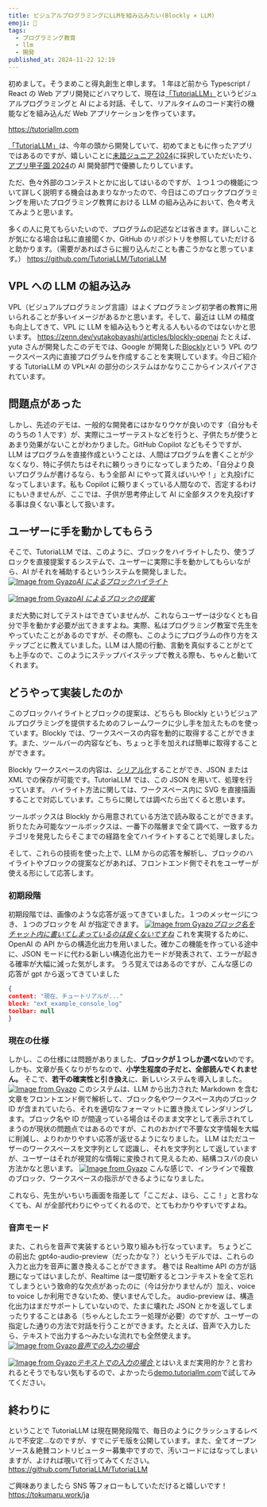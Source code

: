 ```yaml
---
title: ビジュアルプログラミングにLLMを組み込みたい(Blockly × LLM)
emoji: 🤖
tags:
  - プログラミング教育
  - llm
  - 開発
published_at: 2024-11-22 12:19
---
```


初めまして。そうまめこと得丸創生と申します。
1 年ほど前から Typescript / React の Web アプリ開発にどハマりして、現在は[「TutoriaLLM」](https://tutoriallm.com)というビジュアルプログラミングと AI による対話、そして、リアルタイムのコード実行の機能などを組み込んだ Web アプリケーションを作っています。

https://tutoriallm.com

[「TutoriaLLM」](https://tutoriallm.com)は、今年の頭から開発していて、初めてまともに作ったアプリではあるのですが、嬉しいことに[未踏ジュニア 2024](https://jr.mitou.org/projects/2024/tutoriallm)に採択していただいたり、[アプリ甲子園 2024](https://applikoshien.jp/)の AI 開発部門で優勝したりしています。

ただ、色々外部のコンテストとかに出してはいるのですが、１つ１つの機能について詳しく説明する機会はあまりなかったので、今日はこのブロックプログラミングを用いたプログラミング教育における LLM の組み込みにおいて、色々考えてみようと思います。

多くの人に見てもらいたいので、プログラムの記述などは省きます。詳しいことが気になる場合は私に直接聞くか、GitHub のリポジトリを参照していただけると助かります。（需要があればさらに掘り込んだことも書こうかなと思っています。）
https://github.com/TutoriaLLM/TutoriaLLM

## VPL への LLM の組み込み

VPL（ビジュアルプログラミング言語）はよくプログラミング初学者の教育に用いられることが多いイメージがあるかと思います。そして、最近は LLM の精度も向上してきて、VPL に LLM を組み込もうと考える人もいるのではないかと思います。
https://zenn.dev/yutakobayashi/articles/blockly-openai
たとえば、yuta さんが開発したこのデモでは、Google が開発した[Blockly](https://developers.google.com/blockly?hl=ja)という VPL のワークスペース内に直接プログラムを作成することを実現しています。今日ご紹介する TutoriaLLM の VPL×AI の部分のシステムはかなりここからインスパイアされています。

## 問題点があった

しかし、先述のデモは、一般的な開発者にはかなりウケが良いのです（自分もそのうちの 1 人です）が、実際にユーザーテストなどを行うと、子供たちが使うとあまり効果がないことがわかりました。GitHub Copilot などもそうですが、LLM はプログラムを直接作成ということは、人間はプログラムを書くことが少なくなり、特に子供たちはそれに頼りっきりになってしまうため、「自分より良いプログラムが書けるなら、もう全部 AI にやって貰えばいいや！」と丸投げになってしまいます。私も Copilot に頼りまくっている人間なので、否定するわけにもいきませんが、ここでは、子供が思考停止して AI に全部タスクを丸投げする事は良くない事として扱います。

## ユーザーに手を動かしてもらう

そこで、TutoriaLLM では、このように、ブロックをハイライトしたり、使うブロックを直接提案するシステムで、ユーザーに実際に手を動かしてもらいながら、AI がそれを補助するというシステムを開発しました。
[![Image from Gyazo](https://i.gyazo.com/31abfd751e0584aacefefdede66b9997.gif)_AI によるブロックハイライト_](https://gyazo.com/31abfd751e0584aacefefdede66b9997)

[![Image from Gyazo](https://i.gyazo.com/002a9d49d1a377a4bd9c23c09e3ef826.gif)_AI によるブロックの提案_
](https://gyazo.com/002a9d49d1a377a4bd9c23c09e3ef826)

まだ大勢に対してテストはできていませんが、これならユーザーは少なくとも自分で手を動かす必要が出てきますよね。実際、私はプログラミング教室で先生をやっていたことがあるのですが、その際も、このようにプログラムの作り方をステップごとに教えていました。LLM は人間の行動、言動を真似することがとても上手なので、このようにステップバイステップで教える際も、ちゃんと動いてくれます。

## どうやって実装したのか

このブロックハイライトとブロックの提案は、どちらも Blockly というビジュアルプログラミングを提供するためのフレームワークに少し手を加えたものを使っています。Blockly では、ワークスペースの内容を動的に取得することができます。また、ツールバーの内容なども、ちょっと手を加えれば簡単に取得することができます。

Blockly ワークスペースの内容は、[シリアル化](https://developers.google.com/blockly/guides/configure/web/serialization)することができ、JSON または XML での保存が可能です。TutoriaLLM では、この JSON を用いて、処理を行っています。
ハイライト方法に関しては、ワークスペース内に SVG を直接描画することで対応しています。こちらに関しては調べたら出てくると思います。

ツールボックスは Blockly から用意されている方法で読み取ることができます。折りたたみ可能なツールボックスは、一番下の階層まで全て調べて、一致するカテゴリを発見したらそこまでの経路を全てハイライトすることで処理しました。

そして、これらの技術を使った上で、LLM からの応答を解析し、ブロックのハイライトやブロックの提案などがあれば、フロントエンド側でそれをユーザーが使える形にして応答します。

### 初期段階

初期段階では、画像のような応答が返ってきていました。１つのメッセージにつき、１つのブロックを AI が指定できます。
[![Image from Gyazo](https://i.gyazo.com/b9f7d8875b386a3fb282654fcd002bdc.png)_ブロック名をチャット内に書いてしまっているのは良くないですね_](https://gyazo.com/b9f7d8875b386a3fb282654fcd002bdc)
これを実現するために、OpenAI の API からの構造化出力を用いました。確かこの機能を作っている途中に、JSON モードに代わる新しい構造化出力モードが発表されて、エラーが起きる確率が大幅に減った気がします。
うろ覚えではあるのですが、こんな感じの応答が gpt から返ってきていました

```json
{
content: "現在、チュートリアルが..."
block: "ext_example_console_log"
toolbar: null
}
```

### 現在の仕様

しかし、この仕様には問題がありました、**ブロックが１つしか選べない**のです。しかも、文章が長くなりがちなので、**小学生程度の子だと、全部読んでくれません。**
そこで、**若干の確実性と引き換え**に、新しいシステムを導入しました。
[![Image from Gyazo](https://i.gyazo.com/0d17abba11d61c30241dcbb823768af5.png)](https://gyazo.com/0d17abba11d61c30241dcbb823768af5)
このシステムは、LLM から出力された Markdown を含む文章をフロントエンド側で解析して、ブロック名やワークスペース内のブロック ID が含まれていたら、それを適切なフォーマットに置き換えてレンダリングします。ブロック名や ID が間違っている場合はそのまま文字として表示されてしまうのが現状の問題点ではあるのですが、これのおかげで不要な文字情報を大幅に削減し、よりわかりやすい応答が返せるようになりました。
LLM はただユーザーのワークスペースを文字列として認識し、それを文字列として返していますが、ユーザーはそれが視覚的な情報に変換されて見えるため、結構コスパの良い方法かなと思います。
[![Image from Gyazo](https://i.gyazo.com/5910b3783b04510b77b318d0705e478a.png)](https://gyazo.com/5910b3783b04510b77b318d0705e478a)
こんな感じで、インラインで複数のブロック、ワークスペースの指示ができるようになりました。

これなら、先生がいちいち画面を指差して「ここだよ、ほら、ここ！」と言わなくても、AI が全部代わりにやってくれるので、とてもわかりやすいですよね。

### 音声モード

また、これらを音声で実装するという取り組みも行なっています。
ちょうどこの前出た gpt4o-audio-preview（だったかな？）というモデルでは、これらの入力と出力を音声に置き換えることができます。
巷では Realtime API の方が話題になってはいましたが、Realtime は一度切断するとコンテキストを全て忘れてしまうという致命的な欠点があったのに（今は分かりませんが）加え、voice to voice しか利用できないため、使いませんでした。
audio-preview は、構造化出力はまだサポートしていないので、たまに壊れた JSON とかを返してしまったりすることはある（ちゃんとしたエラー処理が必要）のですが、ユーザーの指定した通りの方法で対話を行うことができます。たとえば、音声で入力したら、テキストで出力する〜みたいな流れでも全然使えます。
[![Image from Gyazo](https://i.gyazo.com/0670ec2f53d2d882f842b53804275926.jpg)_音声での入力の場合_](https://gyazo.com/0670ec2f53d2d882f842b53804275926)

[![Image from Gyazo](https://i.gyazo.com/0abdd3a3e228a0e237de5abd1b143315.jpg)_テキストでの入力の場合_
](https://gyazo.com/0abdd3a3e228a0e237de5abd1b143315)
とはいえまだ実用的か？と言われるとそうでもない気もするので、よかったら[demo.tutoriallm.com](https://demo.tutoriallm.com)で試してみてください。

## 終わりに

ということで
TutoriaLLM は現在開発段階で、毎日のようにクラッシュするレベルで不安定...なのですが、すでにデモ版を公開しています。また、全てオープンソース＆絶賛コントリビューター募集中ですので、汚いコードにはなってしまいますが、よければ覗いて行ってみてください。
https://github.com/TutoriaLLM/TutoriaLLM

ご興味ありましたら SNS 等フォローもしていただけると嬉しいです！
https://tokumaru.work/ja

